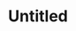 ---
inv_num: 2018-104
add_credit:
url: 2018-104-untitled
title: Untitled
year: '2018'
display_year: '2018'
medium: Raspberry on Somerset paper
dims: 11 x 7.5 in
pitch:
ps:
live_url:
youtube:
related_code:
subheading:
download:
commission:
related:
layout: things-i-made
---